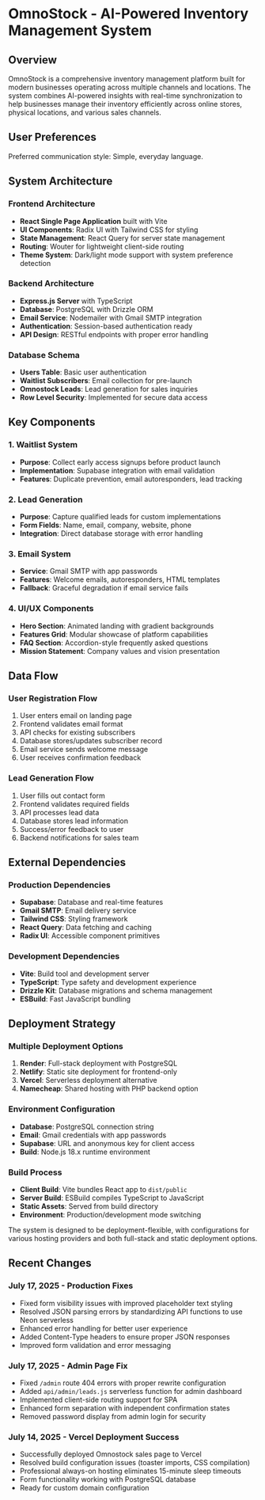 # OmnoStock - AI-Powered Inventory Management System

## Overview

OmnoStock is a comprehensive inventory management platform built for modern businesses operating across multiple channels and locations. The system combines AI-powered insights with real-time synchronization to help businesses manage their inventory efficiently across online stores, physical locations, and various sales channels.

## User Preferences

Preferred communication style: Simple, everyday language.

## System Architecture

### Frontend Architecture
- **React Single Page Application** built with Vite
- **UI Components**: Radix UI with Tailwind CSS for styling
- **State Management**: React Query for server state management
- **Routing**: Wouter for lightweight client-side routing
- **Theme System**: Dark/light mode support with system preference detection

### Backend Architecture
- **Express.js Server** with TypeScript
- **Database**: PostgreSQL with Drizzle ORM
- **Email Service**: Nodemailer with Gmail SMTP integration
- **Authentication**: Session-based authentication ready
- **API Design**: RESTful endpoints with proper error handling

### Database Schema
- **Users Table**: Basic user authentication
- **Waitlist Subscribers**: Email collection for pre-launch
- **Omnostock Leads**: Lead generation for sales inquiries
- **Row Level Security**: Implemented for secure data access

## Key Components

### 1. Waitlist System
- **Purpose**: Collect early access signups before product launch
- **Implementation**: Supabase integration with email validation
- **Features**: Duplicate prevention, email autoresponders, lead tracking

### 2. Lead Generation
- **Purpose**: Capture qualified leads for custom implementations
- **Form Fields**: Name, email, company, website, phone
- **Integration**: Direct database storage with error handling

### 3. Email System
- **Service**: Gmail SMTP with app passwords
- **Features**: Welcome emails, autoresponders, HTML templates
- **Fallback**: Graceful degradation if email service fails

### 4. UI/UX Components
- **Hero Section**: Animated landing with gradient backgrounds
- **Features Grid**: Modular showcase of platform capabilities
- **FAQ Section**: Accordion-style frequently asked questions
- **Mission Statement**: Company values and vision presentation

## Data Flow

### User Registration Flow
1. User enters email on landing page
2. Frontend validates email format
3. API checks for existing subscribers
4. Database stores/updates subscriber record
5. Email service sends welcome message
6. User receives confirmation feedback

### Lead Generation Flow
1. User fills out contact form
2. Frontend validates required fields
3. API processes lead data
4. Database stores lead information
5. Success/error feedback to user
6. Backend notifications for sales team

## External Dependencies

### Production Dependencies
- **Supabase**: Database and real-time features
- **Gmail SMTP**: Email delivery service
- **Tailwind CSS**: Styling framework
- **React Query**: Data fetching and caching
- **Radix UI**: Accessible component primitives

### Development Dependencies
- **Vite**: Build tool and development server
- **TypeScript**: Type safety and development experience
- **Drizzle Kit**: Database migrations and schema management
- **ESBuild**: Fast JavaScript bundling

## Deployment Strategy

### Multiple Deployment Options
1. **Render**: Full-stack deployment with PostgreSQL
2. **Netlify**: Static site deployment for frontend-only
3. **Vercel**: Serverless deployment alternative
4. **Namecheap**: Shared hosting with PHP backend option

### Environment Configuration
- **Database**: PostgreSQL connection string
- **Email**: Gmail credentials with app passwords
- **Supabase**: URL and anonymous key for client access
- **Build**: Node.js 18.x runtime environment

### Build Process
- **Client Build**: Vite bundles React app to `dist/public`
- **Server Build**: ESBuild compiles TypeScript to JavaScript
- **Static Assets**: Served from build directory
- **Environment**: Production/development mode switching

The system is designed to be deployment-flexible, with configurations for various hosting providers and both full-stack and static deployment options.

## Recent Changes

### July 17, 2025 - Production Fixes
- Fixed form visibility issues with improved placeholder text styling
- Resolved JSON parsing errors by standardizing API functions to use Neon serverless
- Enhanced error handling for better user experience
- Added Content-Type headers to ensure proper JSON responses
- Improved form validation and error messaging

### July 17, 2025 - Admin Page Fix
- Fixed `/admin` route 404 errors with proper rewrite configuration
- Added `api/admin/leads.js` serverless function for admin dashboard
- Implemented client-side routing support for SPA
- Enhanced form separation with independent confirmation states
- Removed password display from admin login for security

### July 14, 2025 - Vercel Deployment Success
- Successfully deployed Omnostock sales page to Vercel
- Resolved build configuration issues (toaster imports, CSS compilation)
- Professional always-on hosting eliminates 15-minute sleep timeouts
- Form functionality working with PostgreSQL database
- Ready for custom domain configuration